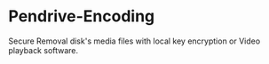 # Pendrive-Encoding
Secure Removal disk's media files with local key encryption or Video playback software.
